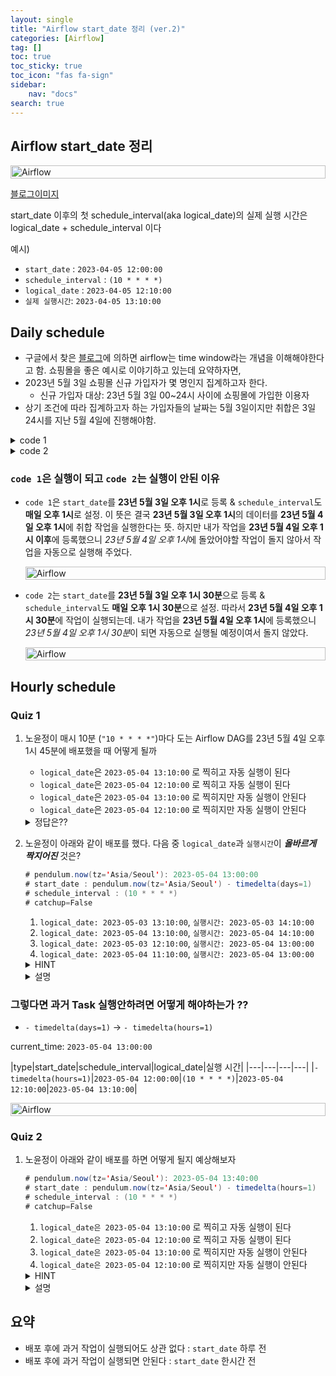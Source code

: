 ```yaml
---
layout: single
title: "Airflow start_date 정리 (ver.2)"
categories: [Airflow]
tag: []
toc: true
toc_sticky: true
toc_icon: "fas fa-sign"
sidebar:
    nav: "docs"
search: true
---
```


## Airflow start_date 정리

   <div style="display: flex;">
        <img src="{{site.url}}/images/2023-05-05/airflow_timeline.png" alt="Airflow" style="width: 100%;">
    </div>

[블로그이미지](https://blog.bsk.im/2021/03/21/apache-airflow-aip-39/)

<div class="notice--success">
start_date 이후의 첫 schedule_interval(aka logical_date)의 실제 실행 시간은 logical_date + schedule_interval 이다
</div>


예시)
*   `start_date` : `2023-04-05 12:00:00` 
*   `schedule_interval` : `(10 * * * *)`
*   `logical_date` : `2023-04-05 12:10:00`
*   `실제 실행시간`: `2023-04-05 13:10:00`
    

## Daily schedule

*   구글에서 찾은 [블로그](https://blog.bsk.im/2021/03/21/apache-airflow-aip-39/)에 의하면 airflow는 time window라는 개념을 이해해야한다고 함. 쇼핑몰을 좋은 예시로 이야기하고 있는데 요약하자면,
*   2023년 5월 3일 쇼핑몰 신규 가입자가 몇 명인지 집계하고자 한다.
    *   신규 가입자 대상: 23년 5월 3일 00~24시 사이에 쇼핑몰에 가입한 이용자
*   상기 조건에 따라 집계하고자 하는 가입자들의 날짜는 5월 3일이지만 취합은 3일 24시를 지난 5월 4일에 진행해야함.
    
<details>
<summary> code 1 </summary>
<div markdown="1">

```py
import os
 from airflow import DAG
 from airflow.operators.dummy import DummyOperator
 from airflow.operators.python import PythonOperator

 from datetime import datetime, timedelta
 import pytz
 import pendulum

 def print_time(**kwargs) -> str:
     time_utc = datetime.now()
     time_kst = time_utc + timedelta(hours=9)
     logical_date = kwargs.get('logical_date')

     print("UTC time: ", time_utc)
     print("KST time: ", time_kst)
     print("context logical_date: ", logical_date)
     print("context logical_date (kst): ", logical_date + timedelta(hours=9))
     return

 kst_timezone = pytz.timezone('Asia/Seoul')

 OWNER = 'rho715@'
 DAG_ID = os.path.basename(__file__).replace(".pyc", "").replace(".py", "")
 DAG_NAME = f'prd01_{DAG_ID}_v1.0.1'
 default_args = {
     'owner': OWNER,
     'dag_id': DAG_ID,
     'depends_on_past': False,
     'start_date': pendulum.datetime(2023, 5, 3, 13, 0, 0,  tz='Asia/Seoul'), #pendulum.now(tz='Asia/Seoul') - timedelta(days=1),
     'email_on_failure': False,
     'email_on_retry': False,
 }

 with DAG(DAG_NAME,
         default_args=default_args,
         dagrun_timeout=timedelta(hours=2),
         max_active_runs=1,
         max_active_tasks=1,
         catchup=False,
         is_paused_upon_creation=True,
         schedule_interval='00 13 * * *',
         tags=['testing']
 ) as dag:
     start = DummyOperator(
         task_id='start',
         dag=dag
     )

     task_01 = PythonOperator(
         task_id='task_01',
         python_callable=print_time,
         provide_context=True,
         execution_timeout=timedelta(minutes=30),
         dag=dag
     )

     end = DummyOperator(
         task_id='end',
         dag=dag
     )

     start >> task_01 >> end
```

</div>
</details>

<details>
<summary> code 2</summary>
<div markdown="1">

```py
import os
 from airflow import DAG
 from airflow.operators.dummy import DummyOperator
 from airflow.operators.python import PythonOperator

 from datetime import datetime, timedelta
 import pytz
 import pendulum

 def print_time(**kwargs) -> str:
     time_utc = datetime.now()
     time_kst = time_utc + timedelta(hours=9)
     logical_date = kwargs.get('logical_date')

     print("UTC time: ", time_utc)
     print("KST time: ", time_kst)
     print("context logical_date: ", logical_date)
     print("context logical_date (kst): ", logical_date + timedelta(hours=9))

     return

 kst_timezone = pytz.timezone('Asia/Seoul')

 OWNER = 'rho715@'
 DAG_ID = os.path.basename(__file__).replace(".pyc", "").replace(".py", "")
 DAG_NAME = f'prd01_{DAG_ID}_v1.0.2'
 default_args = {
     'owner': OWNER,
     'dag_id': DAG_ID,
     'depends_on_past': False,
     'start_date': pendulum.datetime(2023, 5, 3, 17, 0, 0,  tz='Asia/Seoul'), #pendulum.now(tz='Asia/Seoul') - timedelta(days=1),
     'email_on_failure': False,
     'email_on_retry': False,
 }

 with DAG(DAG_NAME,
         default_args=default_args,
         dagrun_timeout=timedelta(hours=2),
         max_active_runs=1,
         max_active_tasks=1,
         catchup=False,
         is_paused_upon_creation=True,
         schedule_interval='00 17 * * *',
         tags=['testing']
 ) as dag:
     start = DummyOperator(
         task_id='start',
         dag=dag
     )

     task_01 = PythonOperator(
         task_id='task_01',
         python_callable=print_time,
         provide_context=True,
         execution_timeout=timedelta(minutes=30),
         dag=dag
     )

     end = DummyOperator(
         task_id='end',
         dag=dag
     )

     start >> task_01 >> end
```

</div>
</details>

### `code 1`은 실행이 되고 `code 2`는 실행이 안된 이유

*   `code 1`은 `start_date`를 **23년 5월 3일 오후 1시**로 등록 & `schedule_interval`도 **매일 오후 1시**로 설정. 이 뜻은 결국 **23년 5월 3일 오후 1시**의 데이터를 **23년 5월 4일 오후 1시**에 취합 작업을 실행한다는 뜻. 하지만 내가 작업을 **23년 5월 4일 오후 1시 이후**에 등록했으니 *23년 5월 4일 오후 1시*에 돌았어야할 작업이 돌지 않아서 작업을 자동으로 실행해 주었다.
    <div style="display: flex;">
        <img src="{{site.url}}/images/2023-05-05/day_passed.png" alt="Airflow" style="width: 100%;">
    </div>
 
*   `code 2`는 `start_date`를 **23년 5월 3일 오후 1시 30분**으로 등록 & `schedule_interval`도 **매일 오후 1시 30분**으로 설정. 따라서 **23년 5월 4일 오후 1시 30분**에 작업이 실행되는데. 내가 작업을 **23년 5월 4일 오후 1시**에 등록했으니 *23년 5월 4일 오후 1시 30분*이 되면 자동으로 실행될 예정이여서 돌지 않았다.
    <div style="display: flex;">
        <img src="{{site.url}}/images/2023-05-05/day_coming.png" alt="Airflow" style="width: 100%;">
    </div>
    

## Hourly schedule


### Quiz 1

1.  노윤정이 매시 10분 (`"10 * * * *"`)마다 도는 Airflow DAG를 23년 5월 4일 오후 1시 45분에 배포했을 때 어떻게 될까
    *   `logical_date`은 `2023-05-04 13:10:00` 로 찍히고 자동 실행이 된다
    *   `logical_date`은 `2023-05-04 12:10:00` 로 찍히고 자동 실행이 된다
    *   `logical_date`은 `2023-05-04 13:10:00` 로 찍히지만 자동 실행이 안된다
    *   `logical_date`은 `2023-05-04 12:10:00` 로 찍히지만 자동 실행이 안된다
        
    <details>
    <summary>정답은??</summary>
    <div markdown="1">

    2번
    *   `logical_date`은 `2023-05-04 12:10:00` 데이터가 `2023-05-04 13:10:00` 에 돌았어야해서
    *   `logical_date`은 `2023-05-04 12:10:00` 데이터가 `2023-05-04 13:45:00` 에 실행되었다.

    </div>
    </details> 
            
2.  노윤정이 아래와 같이 배포를 했다. 다음 중 `logical_date`과 `실행시간`이 _**올바르게**_ _**짝지어진**_ 것은?
    
    ```java
    # pendulum.now(tz='Asia/Seoul'): 2023-05-04 13:00:00
    # start_date : pendulum.now(tz='Asia/Seoul') - timedelta(days=1)
    # schedule_interval : (10 * * * *)
    # catchup=False
    ```
    
    1.  `logical_date: 2023-05-03 13:10:00`, `실행시간: 2023-05-03 14:10:00`
    2.  `logical_date: 2023-05-04 13:10:00`, `실행시간: 2023-05-04 14:10:00`
    3.  `logical_date: 2023-05-03 12:10:00`, `실행시간: 2023-05-04 13:00:00`
    4.  `logical_date: 2023-05-04 11:10:00`, `실행시간: 2023-05-04 13:00:00`
    <details>
    <summary>HINT</summary>
    <div markdown="1">

    
    current\_time: `2023-05-04 13:00:00`


    |type|start_date|schedule_interval|logical_date|실행 시간|
    |---|---|---|---|
    |`- timedelta(days=1)`|`2023-05-03 13:00:00`|`(10 * * * *)`|`2023-05-03 13:10:00`|`2023-05-03 14:10:00`|

    </div>
    </details>   
    <details>
    <summary>설명</summary>
    <div markdown="1">

    정답: d
    <div style="display: flex;">
        <img src="{{site.url}}/images/2023-05-05/catchup.png" alt="Airflow" style="width: 100%;">
    </div>


    </div>
    </details>   


### 그렇다면 과거 Task 실행안하려면 어떻게 해야하는가 ??
- `- timedelta(days=1)` -> `- timedelta(hours=1)`

current\_time: `2023-05-04 13:00:00`


|type|start_date|schedule_interval|logical_date|실행 시간|
|---|---|---|---|
|`- timedelta(hours=1)`|`2023-05-04 12:00:00`|`(10 * * * *)`|`2023-05-04 12:10:00`|`2023-05-04 13:10:00`|

<div style="display: flex;">
    <img src="{{site.url}}/images/2023-05-05/hourly.png" alt="Airflow" style="width: 100%;">
</div>



### Quiz 2

1.  노윤정이 아래와 같이 배포를 하면 어떻게 될지 예상해보자
    
    ```java
    # pendulum.now(tz='Asia/Seoul'): 2023-05-04 13:40:00
    # start_date : pendulum.now(tz='Asia/Seoul') - timedelta(hours=1)
    # schedule_interval : (10 * * * *)
    # catchup=False
    ```
    
    1.  `logical_date은 2023-05-04 13:10:00` 로 찍히고 자동 실행이 된다
    2.  `logical_date은 2023-05-04 12:10:00` 로 찍히고 자동 실행이 된다
    3.  `logical_date은 2023-05-04 13:10:00` 로 찍히지만 자동 실행이 안된다
    4.  `logical_date은 2023-05-04 12:10:00` 로 찍히지만 자동 실행이 안된다 
    <details>
    <summary>HINT</summary>
    <div markdown="1">

    
    current\_time: `2023-05-04 13:40:00`


    |type|start_date|schedule_interval|logical_date|실행 시간|
    |---|---|---|---|
    |`- timedelta(hours=1)`|`2023-05-04 12:40:00`|`(10 * * * *)`|`2023-05-04 13:10:00`|`2023-05-04 14:10:00`|

    </div>
    </details>   
    <details>
    <summary>설명</summary>
    <div markdown="1">

    정답: c
    <div style="display: flex;">
        <img src="{{site.url}}/images/2023-05-05/quiz2.png" alt="Airflow" style="width: 100%;">
    </div>


    </div>
    </details>   
        

## 요약

*   배포 후에 과거 작업이 실행되어도 상관 없다 : `start_date` 하루 전
*   배포 후에 과거 작업이 실행되면 안된다 : `start_date` 한시간 전
    

